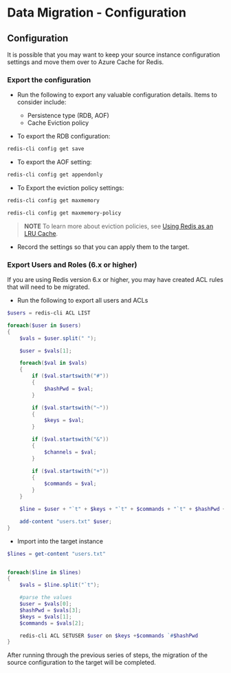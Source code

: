 # Data Migration - Configuration

## Configuration

It is possible that you may want to keep your source instance configuration settings and move them over to Azure Cache for Redis.

### Export the configuration

- Run the following to export any valuable configuration details. Items to consider include:
  - Persistence type (RDB, AOF)
  - Cache Eviction policy

- To export the RDB configuration:

```bash
redis-cli config get save
```

- To export the AOF setting:

```bash
redis-cli config get appendonly
```

- To Export the eviction policy settings:

```bash
redis-cli config get maxmemory

redis-cli config get maxmemory-policy
```

> **NOTE** To learn more about eviction policies, see [Using Redis as an LRU Cache](https://redis.io/topics/lru-cache).

- Record the settings so that you can apply them to the target.

### Export Users and Roles (6.x or higher)

If you are using Redis version 6.x or higher, you may have created ACL rules that will need to be migrated.

- Run the following to export all users and ACLs

```PowerShell
$users = redis-cli ACL LIST

foreach($user in $users)
{
    $vals = $user.split(" ");

    $user = $vals[1];

    foreach($val in $vals)
    {
        if ($val.startswith("#"))
        {
            $hashPwd = $val;
        }

        if ($val.startswith("~"))
        {
            $keys = $val;
        }

        if ($val.startswith("&"))
        {
            $channels = $val;
        }

        if ($val.startswith("+"))
        {
            $commands = $val;
        }
    }

    $line = $user + "`t" + $keys + "`t" + $commands + "`t" + $hashPwd + "`t"

    add-content "users.txt" $user;
}
```

- Import into the target instance

```PowerShell
$lines = get-content "users.txt"


foreach($line in $lines)
{
    $vals = $line.split("`t");

    #parse the values
    $user = $vals[0];
    $hashPwd = $vals[3];
    $keys = $vals[1];
    $commands = $vals[2];

    redis-cli ACL SETUSER $user on $keys +$commands `#$hashPwd
}
```

After running through the previous series of steps, the migration of the source configuration to the target will be completed.
